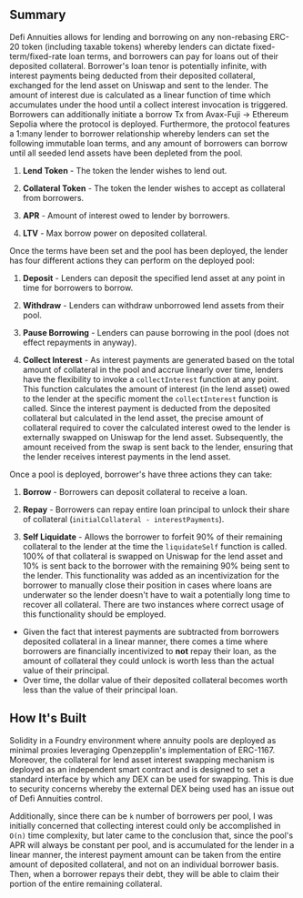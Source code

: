 ## Summary
Defi Annuities allows for lending and borrowing on any non-rebasing ERC-20 token (including taxable tokens) whereby lenders can dictate fixed-term/fixed-rate loan terms, and  borrowers can pay for loans out of their deposited collateral. Borrower's loan tenor is potentially infinite, with interest payments being deducted from their deposited collateral, exchanged for the lend asset on Uniswap and sent to the lender. The amount of interest due is calculated as a linear function of time which accumulates under the hood until a collect interest invocation is triggered. Borrowers can additionally initiate a borrow Tx from Avax-Fuji -> Ethereum Sepolia where the protocol is deployed. Furthermore, the protocol features a 1:many lender to borrower relationship whereby lenders can set the following immutable loan terms, and any amount of borrowers can borrow until all seeded lend assets have been depleted from the pool.

1) **Lend Token** - The token the lender wishes to lend out. 

2) **Collateral Token** - The token the lender wishes to accept as collateral from borrowers. 

3) **APR** - Amount of interest owed to lender by borrowers. 

4) **LTV** - Max borrow power on deposited collateral.

Once the terms have been set and the pool has been deployed, the lender has four different actions they can perform on the deployed pool: 

1) **Deposit** - Lenders can deposit the specified lend asset at any point in time for borrowers to borrow.

2) **Withdraw** - Lenders can withdraw unborrowed lend assets from their pool.

3) **Pause Borrowing** - Lenders can pause borrowing in the pool (does not effect repayments in anyway).

4) **Collect Interest** - As interest payments are generated based on the total amount of collateral in the pool and accrue linearly over time, lenders have the flexibility to invoke a `collectInterest` function at any point. This function calculates the amount of interest (in the lend asset) owed to the lender at the specific moment the `collectInterest` function is called. Since the interest payment is deducted from the deposited collateral but calculated in the lend asset, the precise amount of collateral required to cover the calculated interest owed to the lender is externally swapped on Uniswap for the lend asset. Subsequently, the amount received from the swap is sent back to the lender, ensuring that the lender receives interest payments in the lend asset.

Once a pool is deployed, borrower's have three actions they can take:

1) **Borrow** - Borrowers can deposit collateral to receive a loan.

2) **Repay** - Borrowers can repay entire loan principal to unlock their share of collateral (`initialCollateral - interestPayments`).

3) **Self Liquidate** - Allows the borrower to forfeit 90% of their remaining collateral to the lender at the time the `liquidateSelf` function is called. 100% of that collateral is swapped on Uniswap for the lend asset and 10% is sent back to the borrower with the remaining 90% being sent to the lender. This functionality was added as an incentivization for the borrower to manually close their position in cases where loans are underwater so the lender doesn't have to wait a potentially long time to recover all collateral. There are two instances where correct usage of this functionality should be employed.

- Given the fact that interest payments are subtracted from borrowers deposited collateral in a linear manner, there comes a time where borrowers are financially incentivized to **not** repay their loan, as the amount of collateral they could unlock is worth less than the actual value of their principal.
- Over time, the dollar value of their deposited collateral becomes worth less than the value of their principal loan.

## How It's Built
Solidity in a Foundry environment where annuity pools are deployed as minimal proxies leveraging Openzepplin's implementation of ERC-1167. Moreover, the collateral for lend asset interest swapping mechanism is deployed as an independent smart contract and is designed to set a standard interface by which any DEX can be used for swapping. This is due to security concerns whereby the external DEX being used has an issue out of Defi Annuities control.

Additionally, since there can be `k` number of borrowers per pool, I was initially concerned that collecting interest could only be accomplished in `O(n)` time complexity, but later came to the conclusion that, since the pool's APR will always be constant per pool, and is accumulated for the lender in a linear manner, the interest payment amount can be taken from the entire amount of deposited collateral, and not on an individual borrower basis. Then, when a borrower repays their debt, they will be able to claim their portion of the entire remaining collateral. 
